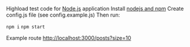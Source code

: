 Highload test code for [Node.js](http://nodejs.org) application
Install [nodejs and npm](https://nodejs.org/en/download/package-manager/)
Create config.js file (see config.example.js)
Then run:

`npm i`
`npm start`

Example route [http://localhost:3000/posts?size=10](http://localhost:3000/posts?size=10)